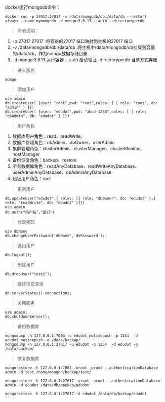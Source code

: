 docker运行mongodb命令：
```
docker run -p 27017:27017 -v /data/mongodb/db:/data/db --restart always --name mymongodb -d mongo:3.6.13 --auth --directoryperdb
```

> 命令说明：
1. -p 27017:27017 :将容器的27017 端口映射到主机的27017 端口
1. -v /data/mongodb/db:/data/db :将主机中/data/mongodb/db挂载到容器的/data/db，作为mongo数据存储目录
1. -d mongo:3.6.13 运行容器 --auth 启动验证 -directoryperdb 目录方式存储

> 进入服务
```
momgo
```

> 添加用户  
```
use admin
db.createUser( {user: "root",pwd: "root",roles: [ { role: "root", db: "admin" } ]})
db.createUser( {user: "edudot",pwd: "abcd-1234",roles: [ { role: "dbAdmin", db: "edudot" } ]})
```
> 用户角色
1. 数据库用户角色：read、readWrite;
1. 数据库管理角色：dbAdmin、dbOwner、userAdmin
1. 集群管理角色：clusterAdmin、clusterManager、clusterMonitor、hostManager
1. 备份恢复角色：backup、restore
1. 所有数据库角色：readAnyDatabase、readWriteAnyDatabase、userAdminAnyDatabase、dbAdminAnyDatabase
1. 超级用户角色：root

> 更新用户
```
db.updateUser("edudot",{ roles: [{ role: "dbOwner", db: "edudot" },{ role: "readWrite", db: "edudot" }]})
use admin  
db.auth("用户名","密码")
```

> 修改密码
```
use dbName
db.changeUserPassword('dbName','dbPassword');
```

> 退出用户
```
db.logout();
```

> 删除用户
```
db.dropUser("test1");
```
> 链接信息查询
```
db.serverStatus().connections;
```

> 关闭服务
```
use admin;
db.shutdownServer();
```
> 备份数据库
```  
mongodump -h 127.0.0.1:7003 -u edudot_noticepush -p 1234  -d edudot_noticepush -o /data/backup/ 
mongodump -h 127.0.0.1:27017 -u edudot -p 1234  -d edudot -o /data/backup/ 
```

> 恢复数据库  
```
mongorestore -h 127.0.0.1:7003 -uroot -proot --authenticationDatabase admin -d test /home/mongod/backup/test/

mongorestore -h 127.0.0.1:27017 -uroot -proot --authenticationDatabase admin -d edudot /data/db/backup/edudot 

mongorestore -h 127.0.0.1:27017 -d edudot /data/db/backup/edudot
``



